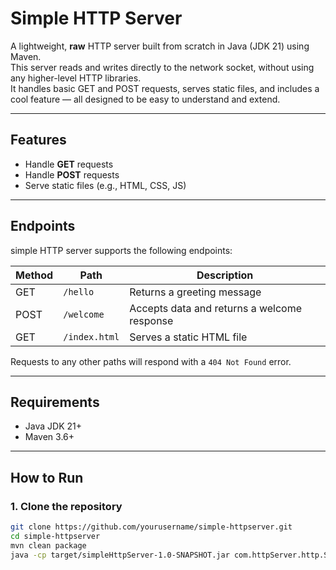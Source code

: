 # Simple HTTP Server

A lightweight, **raw** HTTP server built from scratch in Java (JDK 21) using Maven.  
This server reads and writes directly to the network socket, without using any higher-level HTTP libraries.  
It handles basic GET and POST requests, serves static files, and includes a cool feature — all designed to be easy to understand and extend.

---

## Features

- Handle **GET** requests
- Handle **POST** requests
- Serve static files (e.g., HTML, CSS, JS)

---

## Endpoints

simple HTTP server supports the following endpoints:

| Method | Path         | Description                              |
|--------|--------------|----------------------------------------|
| GET    | `/hello`     | Returns a greeting message              |
| POST   | `/welcome`   | Accepts data and returns a welcome response |
| GET    | `/index.html`| Serves a static HTML file               |

Requests to any other paths will respond with a `404 Not Found` error.

---

## Requirements

- Java JDK 21+
- Maven 3.6+

---

## How to Run

### 1. Clone the repository

```bash
git clone https://github.com/yourusername/simple-httpserver.git
cd simple-httpserver
mvn clean package
java -cp target/simpleHttpServer-1.0-SNAPSHOT.jar com.httpServer.http.SimpleHttpServer

